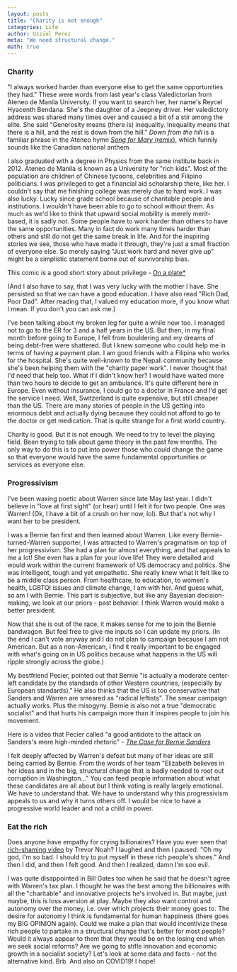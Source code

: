 ```yaml
---
layout: posts
title: "Charity is not enough"
categories: Life
author: Uzziel Perez
meta: "We need structural change."
math: true
---
```


### Charity
"I always worked harder than everyone else to get the same opportunities they had." These were words from last year's class Valedictorian from Ateneo de Manila University. If you want to search her, her name's Reycel Hyacenth Bendana. She's the daughter of a Jeepney driver. Her valedictory address was shared many times over and caused a bit of a stir among the elite. She said "Generosity means (there is) inequality. Inequality means that there is a hill, and the rest is down from the hill." *Down from the hill* is a familiar phrase in the Ateneo hymn [*Song for Mary* (remix)](https://www.youtube.com/watch?v=KhGmiZDH8Y0), which funnily sounds like the Canadian national anthem.

I also graduated with a degree in Physics from the same institute back in 2012. Ateneo de Manila is known as a University for "rich kids". Most of the population are children of Chinese tycoons, celebrities and Filipino politicians. I was privileged to get a financial aid scholarship there, like her. I couldn't say that me finishing college was merely due to hard work. I was also lucky. Lucky since grade school because of charitable people and institutions. I wouldn't have been able to go to school without them. As much as we'd like to think that upward social mobility is merely merit-based, it is sadly not. Some people have to work harder than others to have the same opportunities. Many in fact do work many times harder than others and still do not get the same break in life. And for the inspiring stories we see, those who have made it through, they're just a small fraction of everyone else. So merely saying "Just work hard and never give up" might be a simplistic statement borne out of survivorship bias.

This comic is a good short story about privilege - [On a plate*](https://www.boredpanda.com/privilege-explanation-comic-strip-on-a-plate-toby-morris/?utm_source=google&utm_medium=organic&utm_campaign=organic)

(And I also have to say, that I was very lucky with the mother I have. She persisted so that we can have a good education. I have also read "Rich Dad, Poor Dad". After reading that, I valued my education more, if you know what I mean. If you don't you can ask me.)
<!-- When I was 10, we had to move from Manila to the province. We lived with my grandmum in Alaminos, Laguna. My mom only had a few hundred pesos, or maybe a thousand pesos with her and she tried her luck in enrolling us in the best school nearby! It was just like Forrest Gump's mama trying to talk to the principal, except here in real life, the principal was really kind and she let us enroll without anything in exchange but a payment plan. And it went on until high school. Luckily, again, the next school year was free for the top 1 student of the class. I needed the "free tuition"! So I was competitive and uptight. Yeah, I didn't like my high school self. But I got through.  -->

I've been talking about my broken leg for quite a while now too. I managed not to go to the ER for 3 and a half years in the US. But then, in my final month before going to Europe, I fell from bouldering and my dreams of being debt-free were shattered. But I knew someone who could help me in terms of having a payment plan. I am good friends with a Filipina who works for the hospital. She's quite well-known to the Nepali community because she's been helping them with the "charity paper work". I never thought that I'd need that help too. What if I didn't know her? I would have waited more than two hours to decide to get an ambulance. It's quite different here in Europe. Even without insurance, I could go to a doctor in France and I'd get the service I need. Well, Switzerland is quite expensive, but still cheaper than the US. There are many stories of people in the US getting into enormous debt and actually dying because they could not afford to go to the doctor or get medication. That is quite strange for a first world country.

Charity is good. But it is not enough. We need to try to level the playing field. Been trying to talk about game theory in the past few months. The only way to do this is to put into power those who could change the game so that everyone would have the same fundamental opportunities or services as everyone else.

### Progressivism
I've been waxing poetic about Warren since late May last year. I didn't believe in "love at first sight" (or hear) until I felt it for two people. One was Warren! (Ok, I have a bit of a crush on her now, lol). But that's not why I want her to be president.

I was a Bernie fan first and then learned about Warren. Like every Bernie-turned-Warren supporter, I was attracted to Warren's pragmatism on top of her progressivism. She had a plan for almost everything, and that appeals to me a lot! She even has a plan for your love life! They were detailed and would work within the current framework of US democracy and politics. She was intelligent, tough and yet empathetic. She really knew what it felt like to be a middle class person. From healthcare, to education, to women's health, LGBTQI issues and climate change, I am with her. And guess what, so am I with Bernie. This part is subjective, but like any Bayesian decision-making, we look at our priors - past behavior. I think Warren would make a better president.

Now that she is out of the race, it makes sense for me to join the Bernie bandwagon. But feel free to give me inputs so I can update my priors. (In the end I can't vote anyway and I do not plan to campaign because I am not American. But as a non-American, I find it really important to be engaged with what's going on in US politics because what happens in the US will ripple strongly across the globe.)

My bestfriend Pecier, pointed out that Bernie "is actually a moderate center-left candidate by the standards of other Western countries, (especially by European standards)." He also thinks that the US is too conservative that Sanders and Warren are smeared as "radical leftists". The smear campaign actually works. Plus the misogyny.
Bernie is also not a true "democratic socialist" and that hurts his campaign more than it inspires people to join his movement.

Here is a video that Pecier called "a good antidote to the attack on Sanders's mere high-minded rhetoric" - [*The Case for Bernie Sanders*](https://www.youtube.com/watch?v=1PjNlBV-_s8)

I felt deeply affected by Warren's defeat but many of her ideas are still being carried by Bernie. From the words of her team "Elizabeth believes in her ideas and in the big, structural change that is badly needed to root out corruption in Washington..." You can feed people information about what these candidates are all about but I think voting is really largely emotional. We have to understand that. We have to understand why this progressivism appeals to us and why it turns others off. I would be nice to have a progressive world leader and not a child in power.

### Eat the rich
Does anyone have empathy for crying billionaires?
Have you ever seen that [rich-shaming video](https://youtu.be/N1sJjtQ0gG8?t=186) by Trevor Noah? I laughed and then I paused. "Oh my god, I'm so bad. I should try to put myself in these rich people's shoes." And then I did, and then I felt good. And then I realized, damn I'm soo evil.

I was quite disappointed in Bill Gates too when he said that he doesn't agree with Warren's tax plan. I thought he was the best among the billionaires with all the "charitable" and innovative projects he's involved in. But maybe, just maybe, this is loss aversion at play. Maybe they also want control and autonomy over the money, i.e. over which projects their money goes to. The desire for autonomy I think is fundamental for human happiness (there goes my BIG OPINION again). Could we make a plan that would incentivize these rich people to partake in a structural change that's better for most people? Would it always appear to them that they would be on the losing end when we seek social reforms? Are we going to stifle innovation and economic growth in a socialist society? Let's look at some data and facts - not the alternative kind. Brb. And also on COVID19! I hope!
